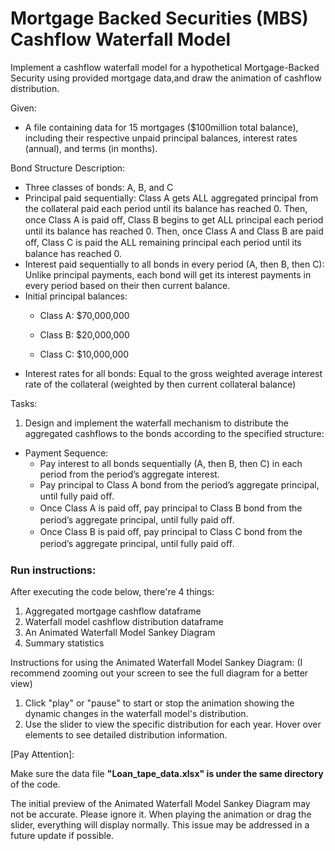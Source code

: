 # Mortgage Backed Securities (MBS) Cashflow Waterfall Model

Implement a cashflow waterfall model for a hypothetical Mortgage-Backed Security using provided mortgage data,and draw the animation of cashflow distribution.


Given:
- A file containing data for 15 mortgages ($100million total balance), including their respective unpaid principal balances, interest
rates (annual), and terms (in months).

Bond Structure Description:
- Three classes of bonds: A, B, and C
- Principal paid sequentially: Class A gets ALL aggregated principal from the collateral paid each period until its balance has reached 0.
Then, once Class A is paid oﬀ, Class B begins to get ALL principal each period until its balance has reached 0.
Then, once Class A and Class B are paid oﬀ, Class C is paid the ALL remaining principal each period until its balance has reached 0.
- Interest paid sequentially to all bonds in every period (A, then B, then C): Unlike principal payments, each bond will get its interest
payments in every period based on their then current balance.
- Initial principal balances:
  * Class A: $70,000,000

  * Class B: $20,000,000

  * Class C: $10,000,000
- Interest rates for all bonds: Equal to the gross weighted average interest rate of the collateral (weighted by then current collateral
balance)

Tasks:
1. Design and implement the waterfall mechanism to distribute the aggregated cashflows to the bonds according to the
specified structure:
* Payment Sequence:
  * Pay interest to all bonds sequentially (A, then B, then C) in each period from the period’s aggregate interest.
  * Pay principal to Class A bond from the period’s aggregate principal, until fully paid oﬀ.
  * Once Class A is paid oﬀ, pay principal to Class B bond from the period’s aggregate principal, until fully paid oﬀ.
  * Once Class B is paid oﬀ, pay principal to Class C bond from the period’s aggregate principal, until fully paid oﬀ.


### Run instructions:

After executing the code below, there're 4 things:

1. Aggregated mortgage cashflow dataframe
2. Waterfall model cashflow distribution dataframe
3. An Animated Waterfall Model Sankey Diagram
4. Summary statistics

Instructions for using the Animated Waterfall Model Sankey Diagram:
(I recommend zooming out your screen to see the full diagram for a better view)

1. Click "play" or "pause" to start or stop the animation showing the dynamic changes in the waterfall model's distribution.
2. Use the slider to view the specific distribution for each year. Hover over elements to see detailed distribution information.


[Pay Attention]:

Make sure the data file **"Loan_tape_data.xlsx" is under the same directory** of the code.

The initial preview of the Animated Waterfall Model Sankey Diagram may not be accurate. Please ignore it. When playing the animation or drag the slider, everything will display normally. This issue may be addressed in a future update if possible.

